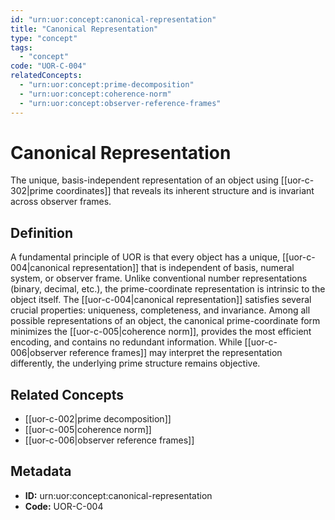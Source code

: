```yaml
---
id: "urn:uor:concept:canonical-representation"
title: "Canonical Representation"
type: "concept"
tags:
  - "concept"
code: "UOR-C-004"
relatedConcepts:
  - "urn:uor:concept:prime-decomposition"
  - "urn:uor:concept:coherence-norm"
  - "urn:uor:concept:observer-reference-frames"
---
```


# Canonical Representation

The unique, basis-independent representation of an object using [[uor-c-302|prime coordinates]] that reveals its inherent structure and is invariant across observer frames.

## Definition

A fundamental principle of UOR is that every object has a unique, [[uor-c-004|canonical representation]] that is independent of basis, numeral system, or observer frame. Unlike conventional number representations (binary, decimal, etc.), the prime-coordinate representation is intrinsic to the object itself. The [[uor-c-004|canonical representation]] satisfies several crucial properties: uniqueness, completeness, and invariance. Among all possible representations of an object, the canonical prime-coordinate form minimizes the [[uor-c-005|coherence norm]], provides the most efficient encoding, and contains no redundant information. While [[uor-c-006|observer reference frames]] may interpret the representation differently, the underlying prime structure remains objective.

## Related Concepts

- [[uor-c-002|prime decomposition]]
- [[uor-c-005|coherence norm]]
- [[uor-c-006|observer reference frames]]

## Metadata

- **ID:** urn:uor:concept:canonical-representation
- **Code:** UOR-C-004
